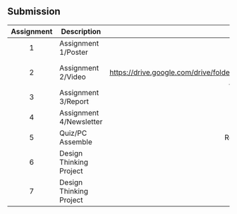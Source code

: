 ## Submission
| Assignment | Description  | Reflection |
| :-----: |  ------ | :-----: | 
| 1 | Assignment 1/Poster | Reflection 1 | 
| 2 | Assignment 2/Video | Reflection 2 https://drive.google.com/drive/folders/1mvdIr2ND6KDVXZv7Soc6UHQ7nUhDoaTA?usp=sharing | 
| 3 | Assignment 3/Report | Reflection 3 | 
| 4 | Assignment 4/Newsletter | Reflection 4 |
| 5 | Quiz/PC Assemble | Reflection Quiz |
| 6 | Design Thinking Project | Report |
| 7 | Design Thinking Project | Video |
